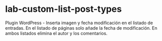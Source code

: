 # lab-custom-list-post-types
Plugin WordPress - Inserta imagen y fecha modificación en el listado de entradas.
En el listado de páginas solo añade la fecha de modificación.
En ambos listados elimina el autor y los comentarios.
